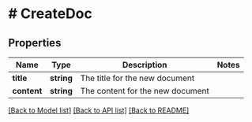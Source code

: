 # # CreateDoc

## Properties

Name | Type | Description | Notes
------------ | ------------- | ------------- | -------------
**title** | **string** | The title for the new document |
**content** | **string** | The content for the new document |

[[Back to Model list]](../../README.md#models) [[Back to API list]](../../README.md#endpoints) [[Back to README]](../../README.md)
